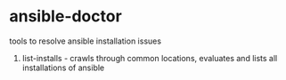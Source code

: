 # ansible-doctor
tools to resolve ansible installation issues

1. list-installs - crawls through common locations, evaluates and lists all installations of ansible

